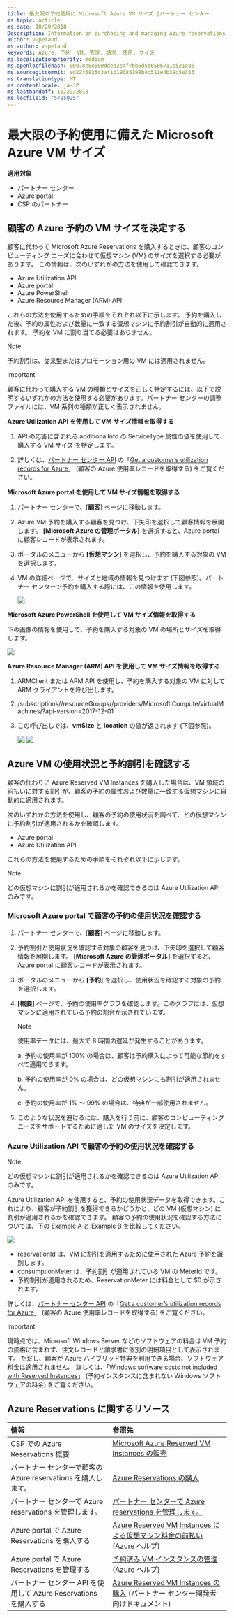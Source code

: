 ```yaml
---
title: 最大限の予約使用に Microsoft Azure VM サイズ |パートナー センター
ms.topic: article
ms.date: 10/29/2018
Description: Information on purchasing and managing Azure reservations
author: v-petand
ms.author: v-petand
keywords: Azure, 予約, VM, 管理, 請求, 使用, サイズ
ms.localizationpriority: medium
ms.openlocfilehash: 00978e8e000dded2e4f7bb5d5d6506711e521c86
ms.sourcegitcommit: ed22f6825d3af1d19385198b4d511e4b39d5e353
ms.translationtype: MT
ms.contentlocale: ja-JP
ms.lasthandoff: 10/29/2018
ms.locfileid: "5795925"
---
```

# <a name="microsoft-azure-vm-sizing-for-maximum-reservation-usage"></a>最大限の予約使用に備えた Microsoft Azure VM サイズ 

**適用対象**

-  パートナー センター
-  Azure portal
-  CSP のパートナー

## <a name="determine-the-vm-size-for-a-customers-azure-reservation"></a>顧客の Azure 予約の VM サイズを決定する 

顧客に代わって Microsoft Azure Reservations を購入するときは、顧客のコンピューティング ニーズに合わせて仮想マシン (VM) のサイズを選択する必要があります。 この情報は、次のいずれかの方法を使用して確認できます。

-   Azure Utilization API
-   Azure portal
-   Azure PowerShell
-   Azure Resource Manager (ARM) API

これらの方法を使用するための手順をそれぞれ以下に示します。 予約を購入した後、予約の属性および数量に一致する仮想マシンに予約割引が自動的に適用されます。 予約を VM に割り当てる必要はありません。

>[!NOTE]
>予約割引は、従来型またはプロモーション用の VM には適用されません。

>[!IMPORTANT]
>顧客に代わって購入する VM の種類とサイズを正しく特定するには、以下で説明するいずれかの方法を使用する必要があります。パートナー センターの調整ファイルには、VM 系列の種類が正しく表示されません。


**Azure Utilization API を使用して VM サイズ情報を取得する**

1.  API の応答に含まれる additionalInfo の ServiceType 属性の値を使用して、購入する VM サイズ を特定します。 

2.  詳しくは、[パートナー センター API](https://docs.microsoft.com/partner-center/develop/) の「[Get a customer’s utilization records for Azure](https://docs.microsoft.com/partner-center/develop/get-a-customer-s-utilization-record-for-azure)」 (顧客の Azure 使用率レコードを取得する) をご覧ください。 

**Microsoft Azure portal を使用して VM サイズ情報を取得する**

1.  パートナー センターで、[**顧客**] ページに移動します。

2.  Azure VM 予約を購入する顧客を見つけ、下矢印を選択して顧客情報を展開します。 **[Microsoft Azure の管理ポータル]** を選択すると、Azure portal に顧客レコードが表示されます。 

3.  ポータルのメニューから **[仮想マシン]** を選択し、予約を購入する対象の VM を選択します。 

4.  VM の詳細ページで、サイズと地域の情報を見つけます (下図参照)。パートナー センターで予約を購入する際には、この情報を使用します。  

    ![](images/usage1.png)

**Microsoft Azure PowerShell を使用して VM サイズ情報を取得する**

下の画像の情報を使用して、予約を購入する対象の VM の場所とサイズを取得します。 

![](images/usage2.png)

**Azure Resource Manager (ARM) API を使用して VM サイズ情報を取得する**

1.  ARMClient または ARM API を使用し、予約を購入する対象の VM に対して ARM クライアントを呼び出します。

2.  /subscriptions/<Subscription ID>/resourceGroups/<Resource group name>/providers/Microsoft.Compute/virtualMachines/<VM Instance Name>?api-version=2017-12-01

3.  この呼び出しでは、**vmSize** と **location** の値が返されます (下図参照)。

    ![](images/usage3.png)
    ![](images/usage4.png)
 

## <a name="verify-azure-vm-usage-and-reservation-discount"></a>Azure VM の使用状況と予約割引を確認する

顧客の代わりに Azure Reserved VM Instances を購入した場合は、VM 領域の前払いに対する割引が、顧客の予約の属性および数量に一致する仮想マシンに自動的に適用されます。 

次のいずれかの方法を使用し、顧客の予約の使用状況を調べて、どの仮想マシンに予約割引が適用されるかを確認します。   

-   Azure portal
-   Azure Utilization API

これらの方法を使用するための手順をそれぞれ以下に示します。

>[!NOTE]
>どの仮想マシンに割引が適用されるかを確認できるのは Azure Utilization API のみです。  

### <a name="verify-the-customers-reservation-usage-in-the-microsoft-azure-portal"></a>Microsoft Azure portal で顧客の予約の使用状況を確認する

1.  パートナー センターで、[**顧客**] ページに移動します。

2.  予約割引と使用状況を確認する対象の顧客を見つけ、下矢印を選択して顧客情報を展開します。 **[Microsoft Azure の管理ポータル]** を選択すると、Azure portal に顧客レコードが表示されます。 

3.  ポータルのメニューから **[予約]** を選択し、使用状況を確認する対象の予約を選択します。 

4.  **[概要]** ページで、予約の使用率グラフを確認します。このグラフには、仮想マシンに適用されている予約の割合が示されています。 

    >[!NOTE]
    >使用率データには、最大で 8 時間の遅延が発生することがあります。
    
    a.   予約の使用率が 100% の場合は、顧客は予約購入によって可能な節約をすべて適用できます。 
    
    b.   予約の使用率が 0% の場合は、どの仮想マシンにも割引が適用されません。 
    
    c.   予約の使用率が 1% ～ 99% の場合は、特典が一部使用されません。 

5.  このような状況を避けるには、購入を行う前に、顧客のコンピューティング ニーズをサポートするために適した VM のサイズを決定します。

### <a name="verify-the-customers-reservation-usage-with-the-azure-utilization-api"></a>Azure Utilization API で顧客の予約の使用状況を確認する

>[!NOTE]
>どの仮想マシンに割引が適用されるかを確認できるのは Azure Utilization API のみです。  

Azure Utilization API を使用すると、予約の使用状況データを取得できます。これにより、顧客が予約割引を獲得できるかどうかと、どの VM (仮想マシン) に割引が適用されるかを確認できます。 顧客の予約の使用状況を確認する方法については、下の Example A と Example B を比較してください。 

![](images\usage5.png)

-   reservationId は、VM に割引を適用するために使用された Azure 予約を識別します。
-   consumptionMeter は、予約割引が適用されている VM の MeterId です。
-   予約割引が適用されるため、ReservationMeter には料金として $0 が示されます。 

詳しくは、[パートナー センター API](https://docs.microsoft.com/partner-center/develop/) の「[Get a customer’s utilization records for Azure](https://docs.microsoft.com/partner-center/develop/get-a-customer-s-utilization-record-for-azure)」 (顧客の Azure 使用率レコードを取得する) をご覧ください。

>[!IMPORTANT]
>現時点では、Microsoft Windows Server などのソフトウェアの料金は VM 予約の価格に含まれず、注文レコードと請求書に個別の明細項目として表示されます。 ただし、顧客が Azure ハイブリッド特典を利用できる場合、ソフトウェア料金は適用されません。 詳しくは、「[Windows software costs not included with Reserved Instances](https://docs.microsoft.com/azure/billing/billing-reserved-instance-windows-software-costs)」 (予約インスタンスに含まれない Windows ソフトウェアの料金) をご覧ください。  

## <a name="azure-reservations-resources"></a>Azure Reservations に関するリソース
|**情報**   |**参照先**    |
|:-----------------------------|:-----------------|
|CSP での Azure Reservations 概要  | [Microsoft Azure Reserved VM Instances の販売](azure-reservations.md)
|パートナー センターで顧客の Azure reservations を購入します。   |[Azure Reservations の購入](azure-reservations-buying.md)
| パートナー センターで Azure reservations を管理します。 | [パートナー センターで Azure reservations を管理します。](azure-reservations-manage.md)
|Azure portal で Azure Reservations を購入する | [Azure Reserved VM Instances による仮想マシン料金の前払い](https://docs.microsoft.com/azure/virtual-machines/windows/prepay-reserved-vm-instances) (Azure ヘルプ) |
|Azure portal で Azure Reservations を管理する   |[予約済み VM インスタンスの管理](https://docs.microsoft.com/azure/billing/billing-manage-reserved-vm-instance) (Azure ヘルプ)  |
|パートナー センター API を使用して Azure Reservations を購入する | [Azure Reserved VM Instances の購入](https://docs.microsoft.com/partner-center/develop/purchase-azure-reservations) (パートナー センター開発者向けドキュメント)



